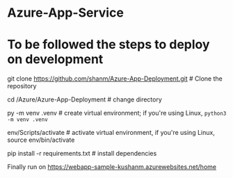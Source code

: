 # Azure-App-Service

# To be followed the steps to deploy on development

git clone https://github.com/shanm/Azure-App-Deployment.git # Clone the repository

cd /Azure/Azure-App-Deployment # change directory

py -m venv .venv # create virtual environment; if you're using Linux, `python3 -m venv .venv`

env/Scripts/activate # activate virtual environment, if you're using Linux, source env/bin/activate

pip install -r requirements.txt # install dependencies

Finally run on https://webapp-sample-kushanm.azurewebsites.net/home
